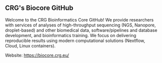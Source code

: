 ## CRG's Biocore GitHub 

Welcome to the CRG Bioinformatics Core GitHub! We provide researchers with services of analyses of high-throughput sequencing (NGS, Nanopore, droplet-based) and other biomedical data, software/pipelines and database development, and bioinformatics training. We focus on delivering reproducible results using modern computational solutions (Nextflow, Cloud, Linux containers).

Website: https://biocore.crg.eu/

<!--

**Here are some ideas to get you started:**

🙋‍♀️ A short introduction - what is your organization all about?
🌈 Contribution guidelines - how can the community get involved?
👩‍💻 Useful resources - where can the community find your docs? Is there anything else the community should know?
🍿 Fun facts - what does your team eat for breakfast?
🧙 Remember, you can do mighty things with the power of [Markdown](https://docs.github.com/github/writing-on-github/getting-started-with-writing-and-formatting-on-github/basic-writing-and-formatting-syntax)
-->
